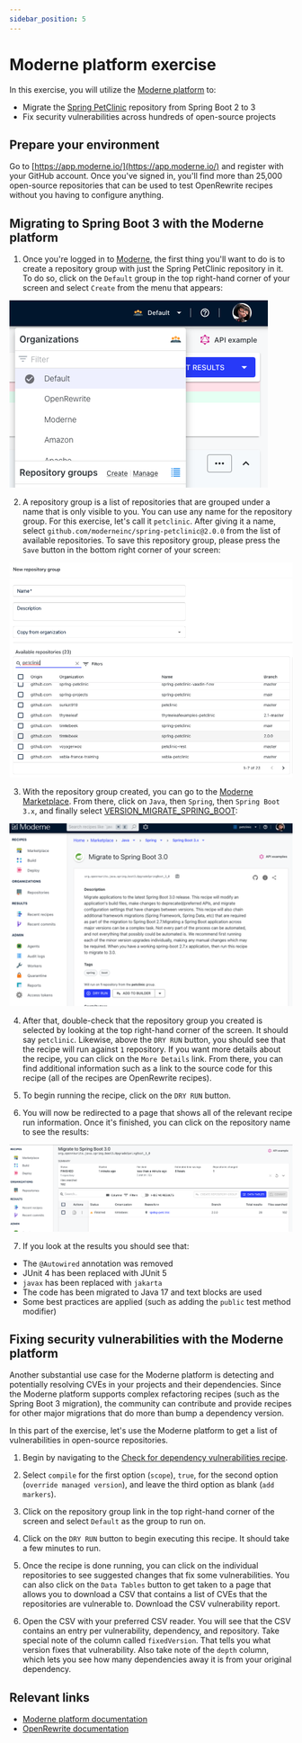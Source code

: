 ```yaml
---
sidebar_position: 5
---
```

# Moderne platform exercise

In this exercise, you will utilize the [Moderne platform](https://app.moderne.io/) to:

* Migrate the [Spring PetClinic](https://github.com/spring-projects/spring-petclinic) repository from Spring Boot 2 to 3
* Fix security vulnerabilities across hundreds of open-source projects

## Prepare your environment

Go to [https://app.moderne.io/](https://app.moderne.io/) and register with your GitHub account. Once you've signed in,
you'll find more than 25,000 open-source repositories that can be used to test OpenRewrite recipes without you having to
configure anything.

<!--
:::note
If you're interested in adding your own repository to the Moderne platform, please see
the [CLI exercise](/docs/moderne-cli)
:::
-->

## Migrating to Spring Boot 3 with the Moderne platform

1. Once you're logged in to [Moderne](https://app.moderne.io/), the first thing you'll want to do is to create a
   repository group with just the Spring PetClinic repository in it. To do so, click on the `Default` group in the top
   right-hand corner of your screen and select `Create` from the menu that appears:

![context menu](assets/menu.png)

2. A repository group is a list of repositories that are grouped under a name that is only visible to you. You can use
   any name for the repository group. For this exercise, let's call it `petclinic`. After giving it a name, select
   `github.com/moderneinc/spring-petclinic@2.0.0` from the list of available repositories. To save this repository
   group, please press the `Save` button in the bottom right corner of your screen:

![repository-groups](assets/repository-groups.png)

3. With the repository group created, you can go to the [Moderne Marketplace](https://app.moderne.io/marketplace). From
   there, click on `Java`, then `Spring`, then `Spring Boot 3.x`, and finally select
   [VERSION_MIGRATE_SPRING_BOOT](https://app.moderne.io/recipes/org.openrewrite.java.spring.boot3.VERSION_RECIPE_SPRING_BOOT):

![recipe](assets/springboot-recipe.png)

4. After that, double-check that the repository group you created is selected by looking at the top right-hand corner of
   the screen. It should say `petclinic`. Likewise, above the `DRY RUN` button, you should see that the recipe will run
   against `1` repository. If you want more details about the recipe, you can click on the `More Details` link. From
   there, you can find additional information such as a link to the source code for this recipe (all of the recipes are
   OpenRewrite recipes).

5. To begin running the recipe, click on the `DRY RUN` button.

6. You will now be redirected to a page that shows all of the relevant recipe run information. Once it's finished, you
   can click on the repository name to see the results:

![results](assets/execution.png)

7. If you look at the results you should see that:

* The `@Autowired` annotation was removed
* JUnit 4 has been replaced with JUnit 5
* `javax` has been replaced with `jakarta`
* The code has been migrated to Java 17 and text blocks are used
* Some best practices are applied (such as adding the `public` test method modifier)

## Fixing security vulnerabilities with the Moderne platform

Another substantial use case for the Moderne platform is detecting and potentially resolving CVEs in your projects and
their dependencies. Since the Moderne platform supports complex refactoring recipes (such as the Spring Boot 3
migration), the community can contribute and provide recipes for other major migrations that do more than bump a
dependency version.

In this part of the exercise, let's use the Moderne platform to get a list of vulnerabilities in open-source
repositories.

1. Begin by navigating to
   the [Check for dependency vulnerabilities recipe](https://app.moderne.io/recipes/org.openrewrite.java.dependencies.DependencyVulnerabilityCheck
   ).

2. Select `compile` for the first option (`scope`), `true`, for the second option (`override managed version`), and
   leave the third option as blank (`add markers`).

3. Click on the repository group link in the top right-hand corner of the screen and select `Default` as the group to
   run on.

4. Click on the `DRY RUN` button to begin executing this recipe. It should take a few minutes to run.

5. Once the recipe is done running, you can click on the individual repositories to see suggested changes that fix some
   vulnerabilities. You can also click on the `Data Tables` button to get taken to a page that allows you to download a
   CSV that contains a list of CVEs that the repositories are vulnerable to. Download the CSV vulnerability report.

6. Open the CSV with your preferred CSV reader. You will see that the CSV contains an entry per vulnerability,
   dependency, and repository. Take special note of the column called `fixedVersion`. That tells you what version fixes
   that vulnerability. Also take note of the `depth` column, which lets you see how many dependencies away it is from
   your original dependency.

## Relevant links

* [Moderne platform documentation](https://docs.moderne.io/)
* [OpenRewrite documentation](https://docs.openrewrite.org/)



